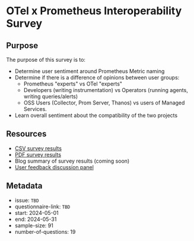 # OTel x Prometheus Interoperability Survey

## Purpose

The purpose of this survey is to:
* Determine user sentiment around Prometheus Metric naming
* Determine if there is a difference of opinions between user groups:
    * Prometheus "experts" vs OTel "experts"
    * Developers (writing instrumentation) vs Operators (running agents, writing queries/alerts)
    * OSS Users (Collector, Prom Server, Thanos) vs users of Managed Services.
* Learn overall sentiment about the compatibility of the two projects

## Resources

* [CSV survey results](/end-user-surveys/otel-prom-interoperability/otel-prom-interoperability-survey.csv)
* [PDF survey results](/end-user-surveys/otel-prom-interoperability/otel-prom-interoperability-survey.pdf)
* Blog summary of survey results (coming soon)
* [User feedback discussion panel](https://youtu.be/9a3ctZhJj-o?si=nny52gTr-8gDJ77L)

## Metadata

* issue: `TBD`
* questionnaire-link: `TBD`
* start: 2024-05-01
* end: 2024-05-31
* sample-size: 91
* number-of-questions: 19
